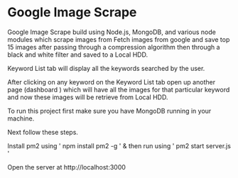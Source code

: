 # Google Image Scrape

Google Image Scrape build using Node.js, MongoDB, and various node modules which scrape images from Fetch images from google and save top 15 images after passing through a compression algorithm then through a black and white filter and saved to a Local HDD.

Keyword List tab will display all the keywords searched by the user.

After clicking on any keyword on the Keyword List tab open up another page (dashboard ) which will have all the images for that particular keyword and now these images will be retrieve from Local HDD.

To run this project first make sure you have MongoDB running in your machine.

Next follow these steps.

Install pm2 using ' npm install pm2 -g ' & then run using ' pm2 start server.js '

Open the server at http://localhost:3000
